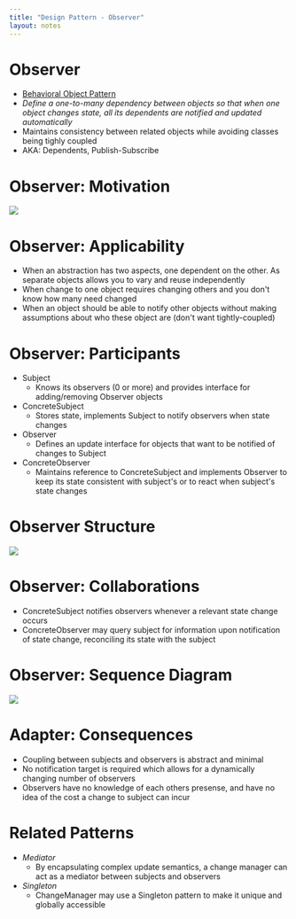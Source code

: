 ```yaml
---
title: "Design Pattern - Observer"
layout: notes
---
```


[motivation]: /images/architecture/MVC.png

# Observer
* [Behavioral Object Pattern](https://www.cs.bgsu.edu/mdecke/classes/software_architecture/notes/design_patterns.html#/23)
* *Define a one-to-many dependency between objects so that when one object changes state, all its dependents are notified and updated automatically*
* Maintains consistency between related objects while avoiding classes being tighly coupled
* AKA: Dependents, Publish-Subscribe

# Observer: Motivation
![][motivation]

# Observer: Applicability
* When an abstraction has two aspects, one dependent on the other. As separate objects allows you to vary and reuse independently
* When change to one object requires changing others and you don't know how many need changed
* When an object should be able to notify other objects without making assumptions about who these object are (don't want tightly-coupled)

# Observer: Participants
* Subject
	* Knows its observers (0 or more) and provides interface for adding/removing Observer objects
* ConcreteSubject
	* Stores state, implements Subject to notify observers when state changes
* Observer
	* Defines an update interface for objects that want to be notified of changes to Subject
* ConcreteObserver
	*  Maintains reference to ConcreteSubject and implements Observer to keep its state consistent with subject's or to react when subject's state changes

# Observer Structure
![](https://learning.oreilly.com/api/v2/epubs/urn:orm:book:0201633612/files/graphics/pg294fig01.jpg)

# Observer: Collaborations
* ConcreteSubject notifies observers whenever a relevant state change occurs
* ConcreteObserver may query subject for information upon notification of state change, reconciling its state with the subject

# Observer: Sequence Diagram

![](https://learning.oreilly.com/api/v2/epubs/urn:orm:book:0201633612/files/graphics/pg295fig01.jpg)

# Adapter: Consequences
* Coupling between subjects and observers is abstract and minimal
* No notification target is required which allows for a dynamically changing number of observers
* Observers have no knowledge of each others presense, and have no idea of the cost a change to subject can incur

# Related Patterns
* *Mediator*
	* By encapsulating complex update semantics, a change manager can act as a mediator between subjects and observers
* *Singleton*
	* ChangeManager may use a Singleton pattern to make it unique and globally accessible
